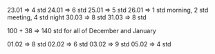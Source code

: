 23.01 => 4 std
24.01 => 6 std
25.01 => 5 std
26.01 => 1 std morning, 2 std meeting, 4 std night
30.03 => 8 std
31.03 => 8 std

100 + 38 => 140 std for all of December and January

01.02 => 8 std
02.02 => 6 std
03.02 => 9 std
05.02 => 4 std
